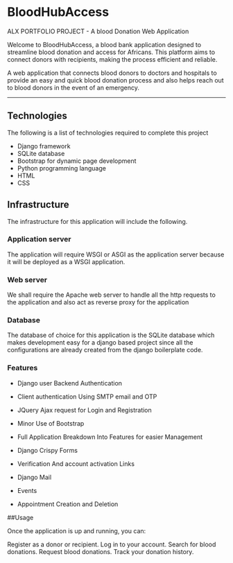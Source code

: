 # BloodHubAccess
ALX PORTFOLIO PROJECT - A blood Donation Web Application

Welcome to BloodHubAccess, a blood bank application designed to streamline blood donation and access for Africans. This platform aims to connect donors with recipients, making the process efficient and reliable.

A web application that connects blood donors to doctors and hospitals to provide an easy and quick blood donation process and also helps reach out to blood donors in the event of an emergency.

---

## Technologies
The following is a list of technologies required to complete this project
* Django framework
* SQLite database
* Bootstrap for dynamic page development
* Python programming language
* HTML
* CSS

## Infrastructure
The infrastructure for this application will include the following.
### Application server
The application will require WSGI or ASGI as the application server because it will be deployed as a WSGI application.
### Web server
We shall require the Apache web server to handle all the http requests to the application and also act as reverse proxy for the application
### Database
The database of choice for this application is the SQLite database which makes development easy for a django based project since all the configurations are already created from the django boilerplate code.


### Features
* Django user Backend Authentication
* Client authentication Using SMTP email and OTP
* JQuery Ajax request for Login and Registration
* Minor Use of Bootstrap

* Full Application Breakdown Into Features for easier Management
* Django Crispy Forms
* Verification And account activation Links
* Django Mail
* Events
* Appointment Creation and Deletion

##Usage

Once the application is up and running, you can:

Register as a donor or recipient.
Log in to your account.
Search for blood donations.
Request blood donations.
Track your donation history.
